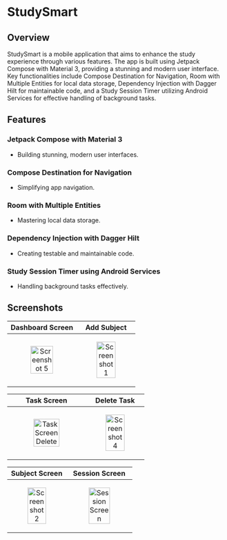 # StudySmart

## Overview

StudySmart is a mobile application that aims to enhance the study experience through various features. The app is built using Jetpack Compose with Material 3, providing a stunning and modern user interface. Key functionalities include Compose Destination for Navigation, Room with Multiple Entities for local data storage, Dependency Injection with Dagger Hilt for maintainable code, and a Study Session Timer utilizing Android Services for effective handling of background tasks.

## Features

### Jetpack Compose with Material 3
- Building stunning, modern user interfaces.

### Compose Destination for Navigation
- Simplifying app navigation.

### Room with Multiple Entities
- Mastering local data storage.

### Dependency Injection with Dagger Hilt
- Creating testable and maintainable code.

### Study Session Timer using Android Services
- Handling background tasks effectively.

## Screenshots

| Dashboard Screen | Add Subject |
| --- | --- |
| <p align="center"><img src="https://github.com/savasafsar/StudySmart/assets/130254267/4dde5690-164b-480e-8d12-ea7074d05d48" alt="Screenshot 5" width="60%" height="30%"></p> | <p align="center"><img src="https://github.com/savasafsar/StudySmart/assets/130254267/7a50ce53-3c4c-4d79-a0d3-15fa7789c2ce" alt="Screenshot 1" width="60%" height="60%"></p> |

| Task Screen | Delete Task |
| --- | --- |
| <p align="center"><img src="https://github.com/savasafsar/StudySmart/assets/130254267/f628ba5c-08a6-437b-a5dc-d4716984f76b" alt="Task Screen Delete" width="60%" height="60%"></p> | <p align="center"><img src="https://github.com/savasafsar/StudySmart/assets/130254267/7d14ece0-ee15-4c66-bf93-2d8f4f1d56fb" alt="Screenshot 4" width="60%" height="60%"></p> |

| Subject Screen | Session Screen |
| --- | --- |
| <p align="center"><img src="https://github.com/savasafsar/StudySmart/assets/130254267/0d12e92f-2bdd-47c1-880e-8f6c601f0f0f" alt="Screenshot 2" width="60%" height="60%"></p> | <p align="center"><img src="https://github.com/savasafsar/StudySmart/assets/130254267/ed172d4f-3f24-49de-854e-1d1e08292a25" alt="Session Screen" width="60%" height="60%"></p> |
